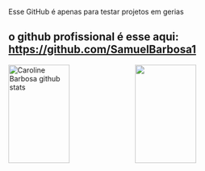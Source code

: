 Esse GitHub é apenas para testar projetos em gerias
## o github profissional é esse aqui: https://github.com/SamuelBarbosa1


 <img width="49%" height="195px" src="https://github-readme-stats.vercel.app/api?username=SamuelBarbosa1&show_icons=true&count_private=true&hide_border=true&title_color=ff91a4&icon_color=00FFFF&text_color=c9d1d9&bg_color=0d1117" alt="Caroline Barbosa github stats" /> 
 <img width="49%" height="195px" src="https://github-readme-stats.vercel.app/api/top-langs/?username=pewiebe&layout=compact&hide_border=true&title_color=ff91a4&text_color=00FFFF&bg_color=0d1117" />
